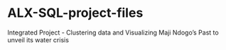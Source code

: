 # ALX-SQL-project-files
 Integrated Project - Clustering data and Visualizing Maji Ndogoʼs Past to unveil its  water crisis
